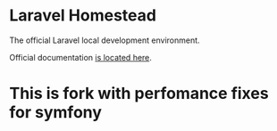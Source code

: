 # Laravel Homestead

The official Laravel local development environment.

Official documentation [is located here](http://laravel.com/docs/homestead).

# This is fork with perfomance fixes for symfony
